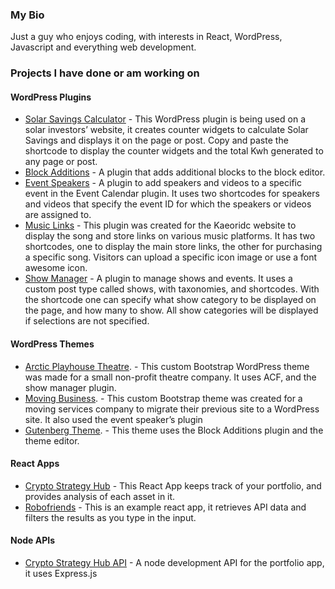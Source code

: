 ### My Bio

Just a guy who enjoys coding, with interests in React, WordPress, Javascript and everything web development.

### Projects I have done or am working on

#### WordPress Plugins

* [Solar Savings Calculator](https://github.com/pgmarco11/solar-savings) - This WordPress plugin is being used on a solar investors’ website, it creates counter widgets to calculate Solar Savings and displays it on the page or post. Copy and paste the shortcode to display the counter widgets and the total Kwh generated to any page or post. 
* [Block Additions](https://github.com/pgmarco11/block-additions) - A plugin that adds additional blocks to the block editor.
* [Event Speakers](https://github.com/pgmarco11/event-speakers-videos) - A plugin to add speakers and videos to a specific event in the Event Calendar plugin. It uses two shortcodes for speakers and videos that specify the event ID for which the speakers or videos are assigned to.
* [Music Links](https://github.com/pgmarco11/music-links) - This plugin was created for the Kaeoridc website to display the song and store links on various music platforms. It has two shortcodes, one to display the main store links, the other for purchasing a specific song.  Visitors can upload a specific icon image or use a font awesome icon.
* [Show Manager](https://github.com/pgmarco11/show-manager) - A plugin to manage shows and events.  It uses a custom post type called shows, with taxonomies, and shortcodes. With the shortcode one can specify what show category to be displayed on the page, and how many to show.  All show categories will be displayed if selections are not specified.

#### WordPress Themes
* [Arctic Playhouse Theatre](https://github.com/pgmarco11/themes/tree/master/arcticplayhouse). -  This custom Bootstrap WordPress theme was made for a small non-profit theatre company. It uses ACF, and the show manager plugin.
* [Moving Business](https://github.com/pgmarco11/themes/tree/master/arpingroup). - This custom Bootstrap theme was created for a moving services company to migrate their previous site to a WordPress site. It also used the event speaker’s plugin
* [Gutenberg Theme](https://github.com/pgmarco11/themes/tree/master/udemy). - This theme uses the Block Additions plugin and the theme editor.
  

#### React Apps

* [Crypto Strategy Hub](https://github.com/pgmarco11/crypto-strategy-hub) - This React App keeps track of your portfolio, and provides analysis of each asset in it.
* [Robofriends](https://github.com/pgmarco11/robofriends) - This is an example react app, it retrieves API data and filters the results as you type in the input.

#### Node APIs

* [Crypto Strategy Hub API](https://github.com/pgmarco11/crypto-strategy-hub-api) - A node development API for the portfolio app, it uses Express.js 
